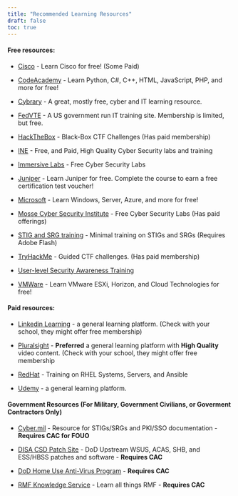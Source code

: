 ```yaml
---
title: "Recommended Learning Resources"
draft: false
toc: true
---
```


#### Free resources:
- [Cisco](https://www.cisco.com/c/m/en_sg/partners/cisco-networking-academy/index.html) - Learn Cisco for free! (Some Paid)

- [CodeAcademy](https://www.codecademy.com/) - Learn Python, C#, C++, HTML, JavaScript, PHP, and more for free!

- [Cybrary](https://www.cybrary.it/) - A great, mostly free, cyber and IT learning resource.

- [FedVTE](https://fedvte.usalearning.gov/) - A US government run IT training site. Membership is limited, but free.

- [HackTheBox](https://www.hackthebox.eu/) - Black-Box CTF Challenges (Has paid membership)

- [INE](https://ine.com/) - Free, and Paid, High Quality Cyber Security labs and training

- [Immersive Labs](https://www.immersivelabs.com/) - Free Cyber Security Labs

- [Juniper](https://learningportal.juniper.net/juniper/default.aspx) - Learn Juniper for free. Complete the course to earn a free certification test voucher!

- [Microsoft](https://docs.microsoft.com/en-us/learn/) - Learn Windows, Server, Azure, and more for free!

- [Mosse Cyber Security Institute](https://platform.mosse-institute.com/#/) - Free Cyber Security Labs (Has paid offerings)

- [STIG and SRG training](https://public.cyber.mil/training/srgs-and-stigs-training/) - Minimal training on STIGs and SRGs (Requires Adobe Flash)

- [TryHackMe](https://tryhackme.com/) - Guided CTF challenges. (Has paid membership)

- [User-level Security Awareness Training](https://public.cyber.mil/cyber-training/training-catalog/)

- [VMWare](https://www.vmware.com/education-services/learning-zone.html) - Learn VMware ESXi, Horizon, and Cloud Technologies for free!

#### Paid resources:
- [Linkedin Learning](https://www.lynda.com/) - a general learning platform. (Check with your school, they might offer free membership)

- [Pluralsight](https://www.pluralsight.com/) - **Preferred** a general learning platform with **High Quality** video content. (Check with your school, they might offer free membership

- [RedHat](https://www.redhat.com/en/services/training-and-certification) - Training on RHEL Systems, Servers, and Ansible 

- [Udemy](https://www.udemy.com/) - a general learning platform.

#### Government Resources (For Military, Government Civilians, or Goverment Contractors Only)

- [Cyber.mil](https://cyber.mil/) - Resource for STIGs/SRGs and PKI/SSO documentation - **Requires CAC for FOUO**

- [DISA CSD Patch Site](https://patches.csd.disa.mil/) - DoD Upstream WSUS, ACAS, SHB, and ESS/HBSS patches and software - **Requires CAC**

- [DoD Home Use Anti-Virus Program](https://patches.csd.disa.mil/SecureDownload.aspx?sfs=asset&fGuid=218814) - **Requires CAC**

- [RMF Knowledge Service](https://rmfks.osd.mil/) - Learn all things RMF - **Requires CAC**